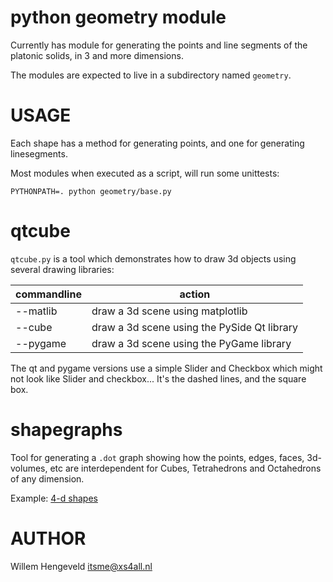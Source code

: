 python geometry module
======================

Currently has module for generating the points and line segments of the platonic solids, in 3 and more dimensions.

The modules are expected to live in a subdirectory named `geometry`.

USAGE
=====

Each shape has a method for generating points, and one for generating linesegments.

Most modules when executed as a script, will run some unittests:

    PYTHONPATH=. python geometry/base.py


qtcube
======

`qtcube.py` is a tool which demonstrates how to draw 3d objects using several drawing libraries:

| commandline | action
| ----------- | -------------
| --matlib | draw a 3d scene using matplotlib
| --cube   | draw a 3d scene using the PySide Qt library
| --pygame | draw a 3d scene using the PyGame library

The qt and pygame versions use a simple Slider and Checkbox which might not look like
Slider and checkbox... It's the dashed lines, and the square box.


shapegraphs
===========

Tool for generating a `.dot` graph showing how the points, edges, faces, 3d-volumes, etc are interdependent
for Cubes, Tetrahedrons and Octahedrons of any dimension.

Example: [4-d shapes](https://github.com/nlitsme/GeometricShapes/releases/download/0.1/x4.pdf)

AUTHOR
======

Willem Hengeveld <itsme@xs4all.nl>
